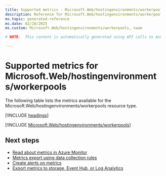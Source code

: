 ```yaml
---
title: Supported metrics - Microsoft.Web/hostingenvironments/workerpools
description: Reference for Microsoft.Web/hostingenvironments/workerpools metrics in Azure Monitor.
ms.topic: generated-reference
ms.date: 02/18/2025
ms.custom: Microsoft.Web/hostingenvironments/workerpools, naam

# NOTE:  This content is automatically generated using API calls to Azure. Any edits made on these files will be overwritten in the next run of the script. 

---
```


  
# Supported metrics for Microsoft.Web/hostingenvironments/workerpools
  
The following table lists the metrics available for the Microsoft.Web/hostingenvironments/workerpools resource type.  
  
  
[!INCLUDE [headings](~/reusable-content/ce-skilling/azure/includes/azure-monitor/reference/metrics/metrics-headings.md)]  
  
 

[!INCLUDE [Microsoft.Web/hostingenvironments/workerpools](~/reusable-content/ce-skilling/azure/includes/azure-monitor/reference/metrics/microsoft-web-hostingenvironments-workerpools-metrics-include.md)]  



## Next steps

- [Read about metrics in Azure Monitor](/azure/azure-monitor/data-platform)
- [Metrics export using data collection rules](/azure/azure-monitor/essentials/data-collection-metrics)
- [Create alerts on metrics](/azure/azure-monitor/alerts/alerts-overview)
- [Export metrics to storage, Event Hub, or Log Analytics](/azure/azure-monitor/essentials/platform-logs-overview)
